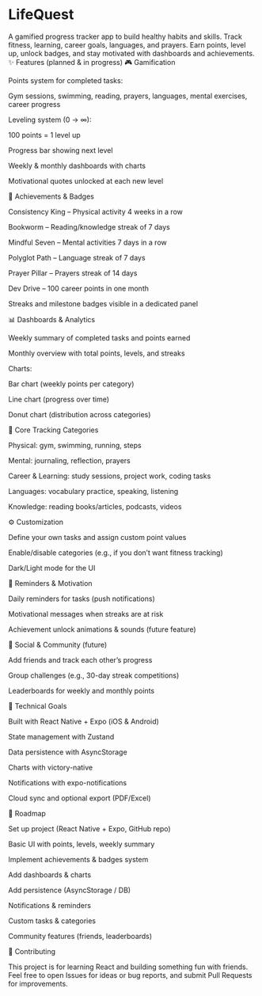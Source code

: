 # LifeQuest
A gamified progress tracker app to build healthy habits and skills. Track fitness, learning, career goals, languages, and prayers. Earn points, level up, unlock badges, and stay motivated with dashboards and achievements.
✨ Features (planned & in progress)
🎮 Gamification

Points system for completed tasks:

Gym sessions, swimming, reading, prayers, languages, mental exercises, career progress

Leveling system (0 → ∞):

100 points = 1 level up

Progress bar showing next level

Weekly & monthly dashboards with charts

Motivational quotes unlocked at each new level

🏅 Achievements & Badges

Consistency King – Physical activity 4 weeks in a row

Bookworm – Reading/knowledge streak of 7 days

Mindful Seven – Mental activities 7 days in a row

Polyglot Path – Language streak of 7 days

Prayer Pillar – Prayers streak of 14 days

Dev Drive – 100 career points in one month

Streaks and milestone badges visible in a dedicated panel

📊 Dashboards & Analytics

Weekly summary of completed tasks and points earned

Monthly overview with total points, levels, and streaks

Charts:

Bar chart (weekly points per category)

Line chart (progress over time)

Donut chart (distribution across categories)

📱 Core Tracking Categories

Physical: gym, swimming, running, steps

Mental: journaling, reflection, prayers

Career & Learning: study sessions, project work, coding tasks

Languages: vocabulary practice, speaking, listening

Knowledge: reading books/articles, podcasts, videos

⚙️ Customization

Define your own tasks and assign custom point values

Enable/disable categories (e.g., if you don’t want fitness tracking)

Dark/Light mode for the UI

🔔 Reminders & Motivation

Daily reminders for tasks (push notifications)

Motivational messages when streaks are at risk

Achievement unlock animations & sounds (future feature)

👥 Social & Community (future)

Add friends and track each other’s progress

Group challenges (e.g., 30-day streak competitions)

Leaderboards for weekly and monthly points

📂 Technical Goals

Built with React Native + Expo (iOS & Android)

State management with Zustand

Data persistence with AsyncStorage

Charts with victory-native

Notifications with expo-notifications

Cloud sync and optional export (PDF/Excel)

🚀 Roadmap

Set up project (React Native + Expo, GitHub repo)

Basic UI with points, levels, weekly summary

Implement achievements & badges system

Add dashboards & charts

Add persistence (AsyncStorage / DB)

Notifications & reminders

Custom tasks & categories

Community features (friends, leaderboards)

🤝 Contributing

This project is for learning React and building something fun with friends.
Feel free to open Issues for ideas or bug reports, and submit Pull Requests for improvements.
